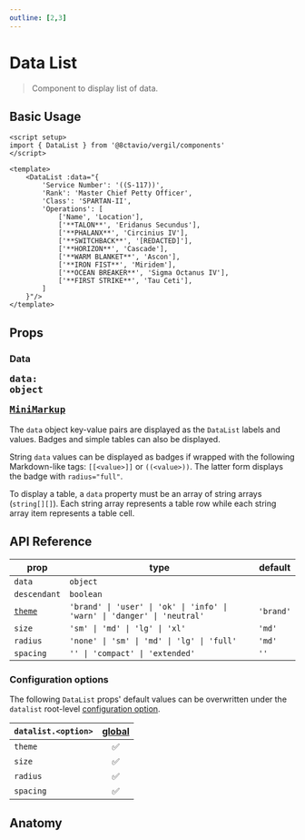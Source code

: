 ```yaml
---
outline: [2,3]
---
```


# Data List

> Component to display list of data.

<script setup>
import { DataList, Btn } from '@8ctavio/vergil/components'
</script>

## Basic Usage

<Demo>
    <DataList :data="{
		'Service Number': '((S-117))',
		'Rank': 'Master Chief Petty Officer',
		'Class': 'SPARTAN-II',
		'Operations': [
			['Name', 'Location'],
			['TALON', 'Eridanus Secundus'],
			['PHALANX', 'Circinius IV'],
			['SWITCHBACK', '[REDACTED]'],
			['HORIZON', 'Cascade'],
			['WARM BLANKET', 'Ascon'],
			['IRON FIST', 'Miridem'],
			['OCEAN BREAKER', 'Sigma Octanus IV'],
			['FIRST STRIKE', 'Tau Ceti'],
		]
	}"/>
</Demo>

```vue
<script setup>
import { DataList } from '@8ctavio/vergil/components'
</script>

<template>
    <DataList :data="{
		'Service Number': '((S-117))',
		'Rank': 'Master Chief Petty Officer',
		'Class': 'SPARTAN-II',
		'Operations': [
			['Name', 'Location'],
			['**TALON**', 'Eridanus Secundus'],
			['**PHALANX**', 'Circinius IV'],
			['**SWITCHBACK**', '[REDACTED]'],
			['**HORIZON**', 'Cascade'],
			['**WARM BLANKET**', 'Ascon'],
			['**IRON FIST**', 'Miridem'],
			['**OCEAN BREAKER**', 'Sigma Octanus IV'],
			['**FIRST STRIKE**', 'Tau Ceti'],
		]
	}"/>
</template>
```

## Props

### Data <Badge><pre>data: object</pre></Badge> <Badge><pre>[MiniMarkup](/mini-markup)</pre></Badge>

The `data` object key-value pairs are displayed as the `DataList` labels and values. Badges and simple tables can also be displayed.

String `data` values can be displayed as badges if wrapped with the following Markdown-like tags: `[[<value>]]` or `((<value>))`. The latter form displays the badge with `radius="full"`.

To display a table, a `data` property must be an array of string arrays (`string[][]`). Each string array represents a table row while each string array item represents a table cell.

## API Reference

| prop | type | default |
| ---- | ---- | ------- |
| `data` | `object` | |
| `descendant` | `boolean` | |
| [`theme`](/theme#the-theme-prop) | `'brand' \| 'user' \| 'ok' \| 'info' \| 'warn' \| 'danger' \| 'neutral'` | `'brand'` |
| `size` | `'sm' \| 'md' \| 'lg' \| 'xl'` | `'md'` |
| `radius` | `'none' \| 'sm' \| 'md' \| 'lg' \| 'full'` | `'md'` |
| `spacing` | `'' \| 'compact' \| 'extended'` | `''` |

### Configuration options

The following `DataList` props' default values can be overwritten under the `datalist` root-level [configuration option](/configuration).

| `datalist.<option>` | [global](/configuration#global-configuration) |
| -------------- | :---: |
| `theme` | ✅ |
| `size` | ✅ |
| `radius` | ✅ |
| `spacing` | ✅ |

## Anatomy

<Demo>
    <Anatomy tag="div" classes="data-list">
		<Anatomy tag='template v-for="(value,key) in data"'>
	        <Anatomy tag="label" classes="data-list-label"/>
	        <Anatomy tag="p" classes="data-list-value"/>
	        <Anatomy tag="Badge" classes="badge"/>
			 <Anatomy tag="div" classes="data-list-table">
				<Anatomy tag='template v-for="row of rows"'>
					<Anatomy tag="div" classes="data-list-table-row data-list-table-head">
						<Anatomy tag='p v-for="cell of row"'/>
					</Anatomy>
					<Anatomy tag="div" classes="data-list-table-row">
						<Anatomy tag='p v-for="cell of row"'/>
					</Anatomy>
				</Anatomy>
			</Anatomy>
		</Anatomy>
    </Anatomy>
</Demo>